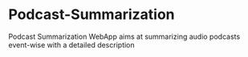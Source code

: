 # Podcast-Summarization
Podcast Summarization WebApp aims at summarizing audio podcasts event-wise with a detailed description
